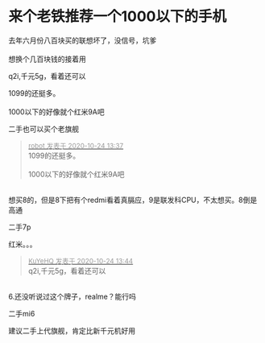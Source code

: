 # 来个老铁推荐一个1000以下的手机


去年六月份八百块买的联想坏了，没信号，坑爹<br />
<br />
想换个几百块钱的接着用

q2i,千元5g，看着还可以

1099的还挺多。<br />
<br />
1000以下的好像就个红米9A吧

二手也可以买个老旗舰

<div class="quote"><blockquote><font size="2"><a href="https://www.hostloc.com/forum.php?mod=redirect&amp;goto=findpost&amp;pid=9345528&amp;ptid=757948" target="_blank"><font color="#999999">robot 发表于 2020-10-24 13:37</font></a></font><br />
1099的还挺多。<br />
<br />
1000以下的好像就个红米9A吧</blockquote></div><br />
想买8的，但是8下把有个redmi看着真膈应，9是联发科CPU，不太想买。8倒是高通

二手7p<img id="aimg_lYRoC" onclick="zoom(this, this.src, 0, 0, 0)" class="zoom" src="https://cdn.jsdelivr.net/gh/hishis/forum-master/public/images/patch.gif" onmouseover="img_onmouseoverfunc(this)" onload="thumbImg(this)" border="0" alt="" />

红米。。。

<div class="quote"><blockquote><font size="2"><a href="https://www.hostloc.com/forum.php?mod=redirect&amp;goto=findpost&amp;pid=9345573&amp;ptid=757948" target="_blank"><font color="#999999">KuYeHQ 发表于 2020-10-24 13:44</font></a></font><br />
q2i,千元5g，看着还可以</blockquote></div><br />
6.还没听说过这个牌子，realme？能行吗

二手mi6

建议二手上代旗舰，肯定比新千元机好用

